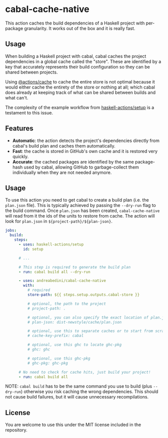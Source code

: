 # cabal-cache-native

This action caches the build dependencies of a Haskell project with
per-package granularity. It works out of the box and it is really fast.

## Usage

When building a Haskell project with cabal, cabal caches the project
dependencies in a global cache called the "store". These are identified
by a key that accurately represents their build configuration so they
can be shared between projects.

Using [@actions/cache](https://github.com/actions/cache) to cache the
entire store is not optimal because it would either cache the entirety
of the store or nothing at all; which cabal does already at keeping
track of what can be shared between builds and what can't.

The complexity of the example workflow from [haskell-actions/setup](https://github.com/haskell-actions/setup/blob/ec49483bfc012387b227434aba94f59a6ecd0900/README.md#model-cabal-workflow-with-caching) is a testament to this issue.

## Features

- **Automatic**: the action detects the project's dependencies directly from cabal's build plan and caches them automatically.
- **Fast**: the cache is stored in GitHub's own cache and it is restored very quickly.
- **Accurate**: the cached packages are identified by the same package-hash used by cabal, allowing GitHub to garbage-collect them individually when they are not needed anymore.

## Usage

To use this action you need to get cabal to create a build plan (i.e. the `plan.json` file). This is typically achieved by passing the `--dry-run` flag to the build command. Once `plan.json` has been created, `cabal-cache-native` will read from it the ids of the units to restore from cache. The action will look for `plan.json` in `${project-path}/${plan-json}`.

```yaml
jobs:
  build:
    steps:
      - uses: haskell-actions/setup
        id: setup

      # ...

      # This step is required to generate the build plan
      - run: cabal build all --dry-run

      - uses: andreabedini/cabal-cache-native
        with:
          # required
          store-path: ${{ steps.setup.outputs.cabal-store }}

          # optional, the path to the project
          # project-path: .

          # optional, you can also specify the exact location of plan.json
          # plan-json: dist-newstyle/cache/plan.json

          # optional, use this to separate caches or to start from scratch.
          # cache-key-prefix: cabal

          # optional, use this ghc to locate ghc-pkg
          # ghc: ghc

          # optional, use this ghc-pkg
          # ghc-pkg: ghc-pkg

      # No need to check for cache hits, just build your project!
      - run: cabal build all
```

NOTE: `cabal build` has to be the same command you use to build (plus
`--dry-run`) otherwise you risk caching the wrong dependencies. This should not
cause build failures, but it will cause unnecessary recompilations.

## License

You are welcome to use this under the MIT license included in the repository.

